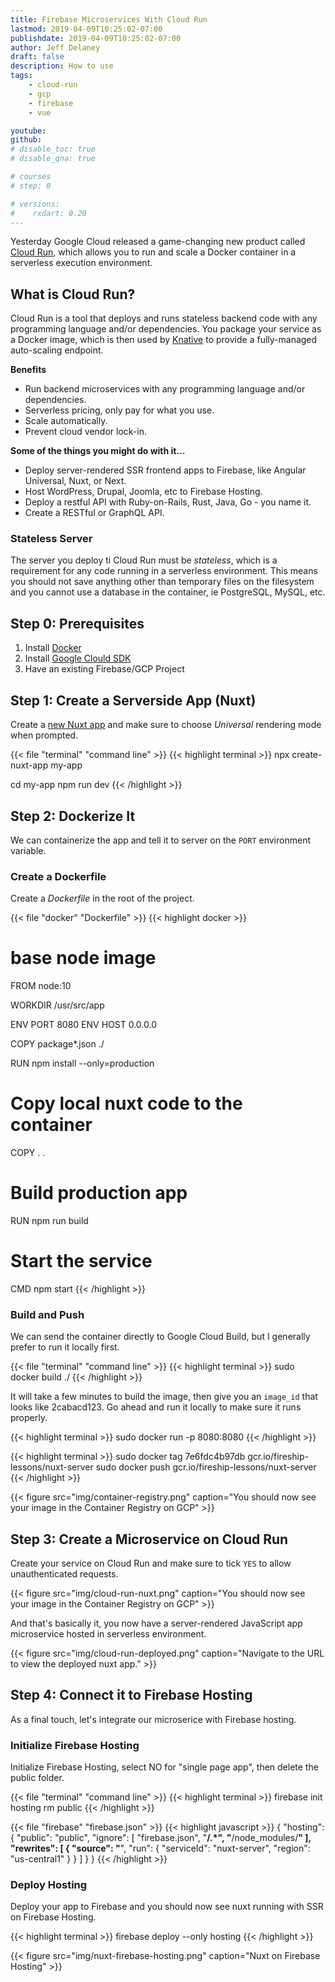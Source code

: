 ```yaml
---
title: Firebase Microservices With Cloud Run
lastmod: 2019-04-09T10:25:02-07:00
publishdate: 2019-04-09T10:25:02-07:00
author: Jeff Delaney
draft: false
description: How to use 
tags: 
    - cloud-run
    - gcp
    - firebase
    - vue

youtube: 
github: 
# disable_toc: true
# disable_qna: true

# courses
# step: 0

# versions:
#    rxdart: 0.20
---
```


Yesterday Google Cloud released a game-changing new product called [Cloud Run](https://cloud.google.com/run/), which allows you to run and scale a Docker container in a serverless execution environment. 

## What is Cloud Run?

Cloud Run is a tool that deploys and runs stateless backend code with any programming language and/or dependencies. You package your service as a Docker image, which is then used by [Knative](https://cloud.google.com/knative/) to provide a fully-managed auto-scaling endpoint.

**Benefits**

- Run backend microservices with any programming language and/or dependencies.
- Serverless pricing, only pay for what you use. 
- Scale automatically.
- Prevent cloud vendor lock-in.

**Some of the things you might do with it...**

- Deploy server-rendered SSR frontend apps to Firebase, like Angular Universal, Nuxt, or Next. 
- Host WordPress, Drupal, Joomla, etc to Firebase Hosting.
- Deploy a restful API with Ruby-on-Rails, Rust, Java, Go - you name it. 
- Create a RESTful or GraphQL API. 


### Stateless Server

The server you deploy ti Cloud Run must be *stateless*, which is a requirement for any code running in a serverless environment. This means you should not save anything other than temporary files on the filesystem and you cannot use a database in the container, ie PostgreSQL, MySQL, etc. 

## Step 0: Prerequisites

1. Install [Docker](https://docs.docker.com/v17.12/install/)
1. Install [Google Clould SDK](https://cloud.google.com/sdk/)
1. Have an existing Firebase/GCP Project

## Step 1: Create a Serverside App (Nuxt)

Create a [new Nuxt app](https://nuxtjs.org/guide/installation) and make sure to choose *Universal* rendering mode when prompted.

{{< file "terminal" "command line" >}}
{{< highlight terminal >}}
npx create-nuxt-app my-app

cd my-app
npm run dev
{{< /highlight >}}


## Step 2: Dockerize It

We can containerize the app and tell it to server on the `PORT` environment variable.

### Create a Dockerfile

Create a *Dockerfile* in the root of the project. 

{{< file "docker" "Dockerfile" >}}
{{< highlight docker >}}
# base node image
FROM node:10

WORKDIR /usr/src/app

ENV PORT 8080
ENV HOST 0.0.0.0

COPY package*.json ./

RUN npm install --only=production

# Copy local nuxt code to the container
COPY . .

# Build production app
RUN npm run build

# Start the service
CMD npm start
{{< /highlight >}}

### Build and Push

We can send the container directly to Google Cloud Build, but I generally prefer to run it locally first. 


{{< file "terminal" "command line" >}}
{{< highlight terminal >}}
sudo docker build ./
{{< /highlight >}}

It will take a few minutes to build the image, then give you an `image_id`  that looks like 2cabacd123. Go ahead and run it locally to make sure it runs properly.

{{< highlight terminal >}}
sudo docker run -p 8080:8080 <your-image-id>
{{< /highlight >}}




{{< highlight terminal >}}
sudo docker tag 7e6fdc4b97db gcr.io/fireship-lessons/nuxt-server
sudo docker push gcr.io/fireship-lessons/nuxt-server
{{< /highlight >}}

{{< figure src="img/container-registry.png" caption="You should now see your image in the Container Registry on GCP" >}}

## Step 3: Create a Microservice on Cloud Run

Create your service on Cloud Run and make sure to tick `YES` to allow unauthenticated requests. 

{{< figure src="img/cloud-run-nuxt.png" caption="You should now see your image in the Container Registry on GCP" >}}

And that's basically it, you now have a server-rendered JavaScript app microservice hosted in serverless environment.

{{< figure src="img/cloud-run-deployed.png" caption="Navigate to the URL to view the deployed nuxt app." >}}

## Step 4: Connect it to Firebase Hosting

As a final touch, let's integrate our microserice with Firebase hosting. 

### Initialize Firebase Hosting

Initialize Firebase Hosting, select NO for "single page app", then delete the public folder. 

{{< file "terminal" "command line" >}}
{{< highlight terminal >}}
firebase init hosting
rm public
{{< /highlight >}}

{{< file "firebase" "firebase.json" >}}
{{< highlight javascript >}}
{
  "hosting": {
    "public": "public",
    "ignore": [
      "firebase.json",
      "**/.*",
      "**/node_modules/**"
    ],
    "rewrites": [ 
      {
        "source": "**",
        "run": {
          "serviceId": "nuxt-server",
          "region": "us-central1" 
        }
      }
    ]
  }
}
{{< /highlight >}}

### Deploy Hosting

Deploy your app to Firebase and you should now see nuxt running with SSR on Firebase Hosting. 

{{< highlight terminal >}}
firebase deploy --only hosting
{{< /highlight >}}

{{< figure src="img/nuxt-firebase-hosting.png" caption="Nuxt on Firebase Hosting" >}}
